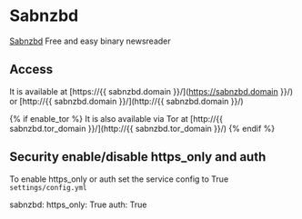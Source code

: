 # Sabnzbd

[Sabnzbd](https://sabnzbd.org/) Free and easy binary newsreader

## Access

It is available at [https://{{ sabnzbd.domain }}/](https://sabnzbd.domain }}/) or [http://{{ sabnzbd.domain }}/](http://{{ sabnzbd.domain }}/)

{% if enable_tor %}
It is also available via Tor at [http://{{ sabnzbd.tor_domain }}/](http://{{ sabnzbd.tor_domain }}/)
{% endif %}

## Security enable/disable https_only and auth

To enable https_only or auth set the service config to True
`settings/config.yml`

sabnzbd:
  https_only: True
  auth: True